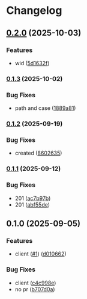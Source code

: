 # Changelog

## [0.2.0](https://www.github.com/brokeyourbike/quidax-api-client-go/compare/v0.1.3...v0.2.0) (2025-10-03)


### Features

* wid ([5d1632f](https://www.github.com/brokeyourbike/quidax-api-client-go/commit/5d1632f1ee51972b2421eb264380bfc3f520a28d))

### [0.1.3](https://www.github.com/brokeyourbike/quidax-api-client-go/compare/v0.1.2...v0.1.3) (2025-10-02)


### Bug Fixes

* path and case ([1889a81](https://www.github.com/brokeyourbike/quidax-api-client-go/commit/1889a81f570fd9881c8fe0ddf72d8984880cd13c))

### [0.1.2](https://www.github.com/brokeyourbike/quidax-api-client-go/compare/v0.1.1...v0.1.2) (2025-09-19)


### Bug Fixes

* created ([8602635](https://www.github.com/brokeyourbike/quidax-api-client-go/commit/8602635954ed977ebb693edfd8ec4a9b8537877d))

### [0.1.1](https://www.github.com/brokeyourbike/quidax-api-client-go/compare/v0.1.0...v0.1.1) (2025-09-12)


### Bug Fixes

* 201 ([ac7b97b](https://www.github.com/brokeyourbike/quidax-api-client-go/commit/ac7b97b7b77af499e879e988472879951368d4e7))
* 201 ([abf55de](https://www.github.com/brokeyourbike/quidax-api-client-go/commit/abf55de9a74cd289844b142e5d9dc3b8fddf714e))

## 0.1.0 (2025-09-05)


### Features

* client ([#1](https://www.github.com/brokeyourbike/quidax-api-client-go/issues/1)) ([d010662](https://www.github.com/brokeyourbike/quidax-api-client-go/commit/d0106624ca3d533cd4d857bd2118faf669547af3))


### Bug Fixes

* client ([c4c998e](https://www.github.com/brokeyourbike/quidax-api-client-go/commit/c4c998eea57f51dedac0bb05367377d7a8b42b1e))
* no pr ([b707d0a](https://www.github.com/brokeyourbike/quidax-api-client-go/commit/b707d0aad85eb944e0299603315bb6d57a7fcb1f))
